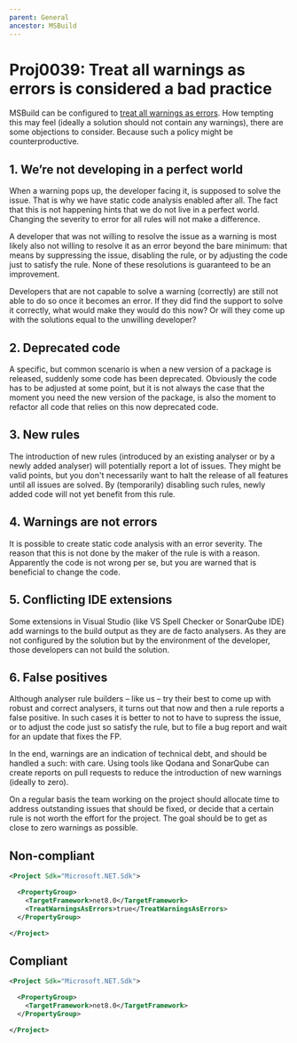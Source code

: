 ```yaml
---
parent: General
ancestor: MSBuild
---
```


# Proj0039: Treat all warnings as errors is considered a bad practice

MSBuild can be configured to [treat all warnings as errors](https://learn.microsoft.com/dotnet/csharp/language-reference/compiler-options/errors-warnings#treatwarningsaserrors).
How tempting this may feel (ideally a solution should not contain any warnings), there are some objections to consider. Because such a policy might be counterproductive.

## 1. We’re not developing in a perfect world
When a warning pops up, the developer facing it, is supposed to solve the issue. That is why we have static code analysis enabled after all. The fact that this is not happening hints that we do not live in a perfect world. Changing the severity to error for all rules will not make a difference.

A developer that was not willing to resolve the issue as a warning is most likely also not willing to resolve it as an error beyond the bare minimum: that means by suppressing the issue, disabling the rule, or by adjusting the code just to satisfy the rule. None of these resolutions is guaranteed to be an improvement.

Developers that are not capable to solve a warning (correctly) are still not able to do so once it becomes an error. If they did find the support to solve it correctly, what would make they would do this now? Or will they come up with the solutions equal to the unwilling developer?

## 2. Deprecated code
A specific, but common scenario is when a new version of a package is released, suddenly some code has been deprecated. Obviously the code has to be adjusted at some point, but it is not always the case that the moment you need the new version of the package, is also the moment to refactor all code that relies on this now deprecated code.

## 3. New rules
The introduction of new rules (introduced by an existing analyser or by a newly added analyser) will potentially report a lot of issues. They might be valid points, but you don't necessarily want to halt the release of all features until all issues are solved. By (temporarily) disabling such rules, newly added code will not yet benefit from this rule.

## 4. Warnings are not errors
It is possible to create static code analysis with an error severity. The reason that this is not done by the maker of the rule is with a reason. Apparently the code is not wrong per se, but you are warned that is beneficial to change the code.

## 5. Conflicting IDE extensions
Some extensions in Visual Studio (like VS Spell Checker or SonarQube IDE) add warnings to the build output as they are de facto analysers. As they are not configured by the solution but by the environment of the developer, those developers can not build the solution.

## 6. False positives
Although analyser rule builders – like us – try their best to come up with robust and correct analysers, it turns out that now and then a rule reports a false positive. In such cases it is better to not to have to supress the issue, or to adjust the code just so satisfy the rule, but to file a bug report and wait for an update that fixes the FP.

In the end, warnings are an indication of technical debt, and should be handled a such: with care. Using tools like Qodana and SonarQube can create reports on pull requests to reduce the introduction of new warnings (ideally to zero).

On a regular basis the team working on the project should allocate time to address outstanding issues that should be fixed, or decide that a certain rule is not worth the effort for the project. The goal should be to get as close to zero warnings as possible.

## Non-compliant
``` xml
<Project Sdk="Microsoft.NET.Sdk">

  <PropertyGroup>
    <TargetFramework>net8.0</TargetFramework>
    <TreatWarningsAsErrors>true</TreatWarningsAsErrors>
  </PropertyGroup>

</Project>
```

## Compliant
``` xml
<Project Sdk="Microsoft.NET.Sdk">

  <PropertyGroup>
    <TargetFramework>net8.0</TargetFramework>
  </PropertyGroup>

</Project>
```
